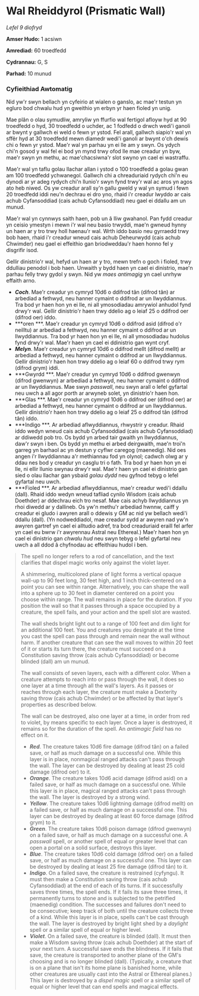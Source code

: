 # Wal Rheiddyrol (Prismatic Wall)

*Lefel 9 diofryd*

**Amser Hudo:** 1 acsiwn

**Amrediad:** 60 troedfedd

**Cydrannau:** G, S

**Parhad:** 10  munud

### Cyfieithiad Awtomatig

Nid yw'r swyn bellach yn cyfeirio at wialen o ganslo, ac mae'r testun yn egluro bod chwalu hud yn gweithio yn erbyn yr haen fioled yn unig.

Mae plân o olau symudliw, amryliw yn ffurfio wal fertigol afloyw hyd at 90 troedfedd o hyd, 30 troedfedd o uchder, ac 1 fodfedd o drwch wedi'i ganoli ar bwynt y gallwch ei weld o fewn yr ystod. Fel arall, gallwch siapio'r wal yn sffêr hyd at 30 troedfedd mewn diamedr wedi'i ganoli ar bwynt o'ch dewis chi o fewn yr ystod. Mae'r wal yn parhau yn ei lle am y swyn. Os ydych chi'n gosod y wal fel ei bod yn mynd trwy ofod lle mae creadur yn byw, mae'r swyn yn methu, ac mae'chacsiwna'r slot swyno yn cael ei wastraffu.

Mae'r wal yn taflu golau llachar allan i ystod o 100 troedfedd a golau gwan am 100 troedfedd ychwanegol. Gallwch chi a chreaduriaid rydych chi'n eu dynodi ar yr adeg rydych chi'n llunio'r swyn fynd trwy'r wal ac aros yn agos ato heb niwed. Os yw creadur arall sy'n gallu gweld y wal yn symud i fewn 20 troedfedd iddi neu'n dechrau ei dro yno, rhaid i'r creadur lwyddo ar cais achub Cyfansoddiad (cais achub Cyfansoddiad) neu gael ei ddallu am un munud.

Mae'r wal yn cynnwys saith haen, pob un â lliw gwahanol. Pan fydd creadur yn ceisio ymestyn i mewn i'r wal neu basio trwyddi, mae'n gwneud hynny un haen ar y tro trwy holl haenau'r wal. Wrth iddo basio neu gyrraedd trwy bob haen, rhaid i'r creadur wneud cais achub Deheurwydd (cais achub Chwimder) neu gael ei effeithio gan briodweddau'r haen honno fel y disgrifir isod.

Gellir dinistrio'r wal, hefyd un haen ar y tro, mewn trefn o goch i fioled, trwy ddulliau penodol i bob haen. Unwaith y bydd haen yn cael ei dinistrio, mae'n parhau felly trwy gydol y swyn. Nid yw *maes antimagig* yn cael unrhyw effaith arno.

- ***Coch***. Mae'r creadur yn cymryd 10d6 o ddifrod tân (difrod tân) ar arbediad a fethwyd, neu hanner cymaint o ddifrod ar un llwyddiannus. Tra bod yr haen hon yn ei lle, ni all ymosodiadau amrywiol anhudol fynd drwy'r wal. Gellir dinistrio'r haen trwy ddelio ag o leiaf 25 o ddifrod oer (difrod oer) iddo.
- ***oren ***. Mae'r creadur yn cymryd 10d6 o ddifrod asid (difrod o'r neilltu) ar arbediad a fethwyd, neu hanner cymaint o ddifrod ar un llwyddiannus. Tra bod yr haen hon yn ei lle, ni all ymosodiadau hudolus fynd drwy'r wal. Mae'r haen yn cael ei ddinistrio gan wynt cryf.
- ***Melyn***. Mae'r creadur yn cymryd 10d6 o ddifrod mellt (difrod mellt) ar arbediad a fethwyd, neu hanner cymaint o ddifrod ar un llwyddiannus. Gellir dinistrio'r haen hon trwy ddelio ag o leiaf 60 o ddifrod trwy rym (difrod grym) iddi.
- ***Gwyrdd ***. Mae'r creadur yn cymryd 10d6 o ddifrod gwenwyn (difrod gwenwyn) ar arbediad a fethwyd, neu hanner cymaint o ddifrod ar un llwyddiannus. Mae swyn *passwall*, neu swyn arall o lefel gyfartal neu uwch a all agor porth ar arwyneb solet, yn dinistrio'r haen hon.
- ***Glas ***. Mae'r creadur yn cymryd 10d6 o ddifrod oer (difrod oer) ar arbediad a fethwyd, neu hanner cymaint o ddifrod ar un llwyddiannus. Gellir dinistrio'r haen hon trwy ddelio ag o leiaf 25 o ddifrod tân (difrod tân) iddo.
- ***Indigo ***. Ar arbediad aflwyddiannus, rhwystrir y creadur. Rhaid iddo wedyn wneud cais achub Cyfansoddiad (cais achub Cyfansoddiad) ar ddiwedd pob tro. Os bydd yn arbed tair gwaith yn llwyddiannus, daw'r swyn i ben. Os bydd yn methu ei arbed deirgwaith, mae'n troi'n garreg yn barhaol ac yn destun y cyflwr caregog (maenedig). Nid oes angen i'r llwyddiannau a'r methiannau fod yn olynol; cadwch olwg ar y ddau nes bod y creadur yn casglu tri o fath. Tra bod yr haen hon yn ei lle, ni ellir llunio swynau drwy'r wal. Mae'r haen yn cael ei dinistrio gan sied o olau llachar gan ysbaid *golau dydd* neu gyfnod tebyg o lefel gyfartal neu uwch.
- ***Fioled ***. Ar arbediad aflwyddiannus, mae'r creadur wedi'i ddallu (dall). Rhaid iddo wedyn wneud tafliad cynilo Wisdom (cais achub Doethder) ar ddechrau eich tro nesaf. Mae cais achyb llwyddiannus yn rhoi diwedd ar y dallineb. Os yw'n methu'r arbediad hwnnw, caiff y creadur ei gludo i awyren arall o ddewis y GM ac nid yw bellach wedi'i ddallu (dall). (Yn nodweddiadol, mae creadur sydd ar awyren nad yw'n awyren gartref yn cael ei alltudio adref, tra bod creaduriaid eraill fel arfer yn cael eu bwrw i'r awyrennau Astral neu Ethereal.) Mae'r haen hon yn cael ei dinistrio gan *chwalu hud* neu swyn tebyg o lefel gyfartal neu uwch a all ddod â chyfnodau ac effeithiau hudol i ben.

>  The spell no longer refers to a rod of cancellation, and the text clarifies that dispel magic works only against the violet layer.
>  
>  A shimmering, multicolored plane of light forms a vertical opaque wall-up to 90 feet long, 30 feet high, and 1 inch thick-centered on a point you can see within range. Alternatively, you can shape the wall into a sphere up to 30 feet in diameter centered on a point you choose within range. The wall remains in place for the duration. If you position the wall so that it passes through a space occupied by a creature, the spell fails, and your action and the spell slot are wasted.
>  
>  The wall sheds bright light out to a range of 100 feet and dim light for an additional 100 feet. You and creatures you designate at the time you cast the spell can pass through and remain near the wall without harm. If another creature that can see the wall moves to within 20 feet of it or starts its turn there, the creature must succeed on a Constitution saving throw (cais achub Cyfansoddiad) or become blinded (dall) am un munud.
>  
>  The wall consists of seven layers, each with a different color. When a creature attempts to reach into or pass through the wall, it does so one layer at a time through all the wall's layers. As it passes or reaches through each layer, the creature must make a Dexterity saving throw (cais achub Chwimder) or be affected by that layer's properties as described below.
>  
>  The wall can be destroyed, also one layer at a time, in order from red to violet, by means specific to each layer. Once a layer is destroyed, it remains so for the duration of the spell. An *antimagic field* has no effect on it.
>  
>  - ***Red***. The creature takes 10d6 fire damage (difrod tân) on a failed save, or half as much damage on a successful one. While this layer is in place, nonmagical ranged attacks can't pass through the wall. The layer can be destroyed by dealing at least 25 cold damage (difrod oer) to it.
>  - ***Orange***. The creature takes 10d6 acid damage (difrod asid) on a failed save, or half as much damage on a successful one. While this layer is in place, magical ranged attacks can't pass through the wall. The layer is destroyed by a strong wind.
>  - ***Yellow***. The creature takes 10d6 lightning damage (difrod mellt) on a failed save, or half as much damage on a successful one. This layer can be destroyed by dealing at least 60 force damage (difrod grym) to it.
>  - ***Green***. The creature takes 10d6 poison damage (difrod gwenwyn) on a failed save, or half as much damage on a successful one. A *passwall* spell, or another spell of equal or greater level that can open a portal on a solid surface, destroys this layer.
>  - ***Blue***. The creature takes 10d6 cold damage (difrod oer) on a failed save, or half as much damage on a successful one. This layer can be destroyed by dealing at least 25 fire damage (difrod tân) to it.
>  - ***Indigo***. On a failed save, the creature is restrained (cyfyngu). It must then make a Constitution saving throw (cais achub Cyfansoddiad) at the end of each of its turns. If it successfully saves three times, the spell ends. If it fails its save three times, it permanently turns to stone and is subjected to the petrified (maenedig) condition. The successes and failures don't need to be consecutive; keep track of both until the creature collects three of a kind. While this layer is in place, spells can't be cast through the wall. The layer is destroyed by bright light shed by a *daylight* spell or a similar spell of equal or higher level.
>  - ***Violet***. On a failed save, the creature is blinded (dall). It must then make a Wisdom saving throw (cais achub Doethder) at the start of your next turn. A successful save ends the blindness. If it fails that save, the creature is transported to another plane of the GM's choosing and is no longer blinded (dall). (Typically, a creature that is on a plane that isn't its home plane is banished home, while other creatures are usually cast into the Astral or Ethereal planes.) This layer is destroyed by a *dispel magic* spell or a similar spell of equal or higher level that can end spells and magical effects.
